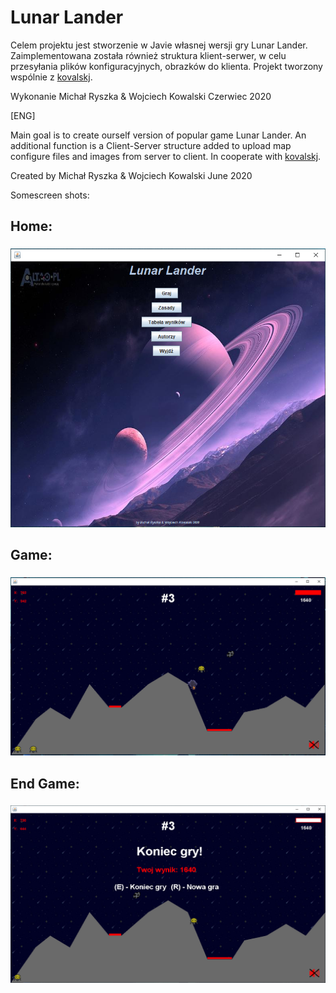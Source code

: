 # Lunar Lander

Celem projektu jest stworzenie w Javie własnej wersji gry Lunar Lander. 
Zaimplementowana została również struktura klient-serwer, w celu przesyłania plików konfiguracyjnych, obrazków do klienta.
Projekt tworzony wspólnie z [kovalskj](https://github.com/kovalskj).


Wykonanie Michał Ryszka & Wojciech Kowalski Czerwiec 2020


[ENG]

Main goal is to create ourself version of popular game Lunar Lander.
An additional function is a Client-Server structure added to upload map configure files and images from server to client. 
In cooperate with [kovalskj](https://github.com/kovalskj).


Created by Michał Ryszka & Wojciech Kowalski June 2020 

Somescreen shots:

## Home: <h3>
![Home](/readme_img/home.png)
  
## Game: <h3>
![Game](/readme_img/game.png)
  
## End Game: <h3>
![End game](/readme_img/end.png)

